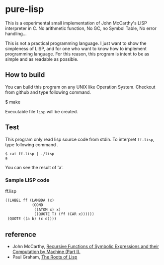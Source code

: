 # pure-lisp
This is a experimental small implementation of John McCarthy's LISP interpreter in C.
No arithmetic function, No GC, no Symbol Table, No error handling...

This is not a practical programming language.
I just want to show the simpleness of LISP, and for one who want to know how to implement programming language.
For this reason, this program is intent to be as simple and as readable as possible.

## How to build
You can build this program on any UNIX like Operation System. Checkout from github and type following command.

$ make

Executable file ``lisp`` will be created.

## Test
This program only read lisp source code from stdin.
To interpret ``ff.lisp``, type following command .

```
$ cat ff.lisp | ./lisp
a
```

You can see the result of 'a'.

### Sample LISP code

ff.lisp
```lisp
((LABEL ff (LAMBDA (x)
			(COND
			 ((ATOM x) x)
			 ((QUOTE T) (ff (CAR x))))))
 (QUOTE ((a b) (c d))))
```


## reference
- John McCarthy, [Recursive Functions of Symbolic Expressions and their Computation by Machine (Part I).](http://www-formal.stanford.edu/jmc/recursive.html)
- Paul Graham, [The Roots of Lisp](http://www.paulgraham.com/rootsoflisp.html)

